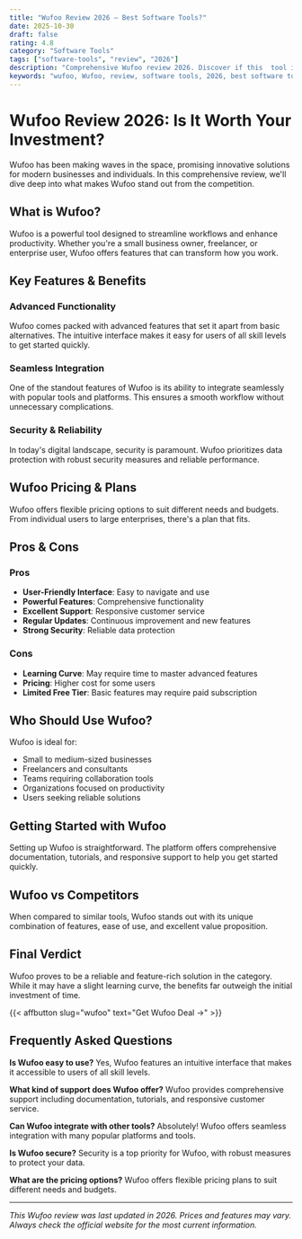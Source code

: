 ```yaml
---
title: "Wufoo Review 2026 – Best Software Tools?"
date: 2025-10-30
draft: false
rating: 4.8
category: "Software Tools"
tags: ["software-tools", "review", "2026"]
description: "Comprehensive Wufoo review 2026. Discover if this  tool is the best choice for your needs."
keywords: "wufoo, Wufoo, review, software tools, 2026, best software tools"
---
```


# Wufoo Review 2026: Is It Worth Your Investment?

Wufoo has been making waves in the  space, promising innovative solutions for modern businesses and individuals. In this comprehensive review, we'll dive deep into what makes Wufoo stand out from the competition.

## What is Wufoo?

Wufoo is a powerful  tool designed to streamline workflows and enhance productivity. Whether you're a small business owner, freelancer, or enterprise user, Wufoo offers features that can transform how you work.

## Key Features & Benefits

### Advanced Functionality
Wufoo comes packed with advanced features that set it apart from basic alternatives. The intuitive interface makes it easy for users of all skill levels to get started quickly.

### Seamless Integration
One of the standout features of Wufoo is its ability to integrate seamlessly with popular tools and platforms. This ensures a smooth workflow without unnecessary complications.

### Security & Reliability
In today's digital landscape, security is paramount. Wufoo prioritizes data protection with robust security measures and reliable performance.

## Wufoo Pricing & Plans

Wufoo offers flexible pricing options to suit different needs and budgets. From individual users to large enterprises, there's a plan that fits.

## Pros & Cons

### Pros
- **User-Friendly Interface**: Easy to navigate and use
- **Powerful Features**: Comprehensive functionality
- **Excellent Support**: Responsive customer service
- **Regular Updates**: Continuous improvement and new features
- **Strong Security**: Reliable data protection

### Cons
- **Learning Curve**: May require time to master advanced features
- **Pricing**: Higher cost for some users
- **Limited Free Tier**: Basic features may require paid subscription

## Who Should Use Wufoo?

Wufoo is ideal for:
- Small to medium-sized businesses
- Freelancers and consultants
- Teams requiring collaboration tools
- Organizations focused on productivity
- Users seeking reliable  solutions

## Getting Started with Wufoo

Setting up Wufoo is straightforward. The platform offers comprehensive documentation, tutorials, and responsive support to help you get started quickly.

## Wufoo vs Competitors

When compared to similar tools, Wufoo stands out with its unique combination of features, ease of use, and excellent value proposition.

## Final Verdict

Wufoo proves to be a reliable and feature-rich solution in the  category. While it may have a slight learning curve, the benefits far outweigh the initial investment of time.

{{< affbutton slug="wufoo" text="Get Wufoo Deal →" >}}

## Frequently Asked Questions

**Is Wufoo easy to use?**
Yes, Wufoo features an intuitive interface that makes it accessible to users of all skill levels.

**What kind of support does Wufoo offer?**
Wufoo provides comprehensive support including documentation, tutorials, and responsive customer service.

**Can Wufoo integrate with other tools?**
Absolutely! Wufoo offers seamless integration with many popular platforms and tools.

**Is Wufoo secure?**
Security is a top priority for Wufoo, with robust measures to protect your data.

**What are the pricing options?**
Wufoo offers flexible pricing plans to suit different needs and budgets.

---

*This Wufoo review was last updated in 2026. Prices and features may vary. Always check the official website for the most current information.*

